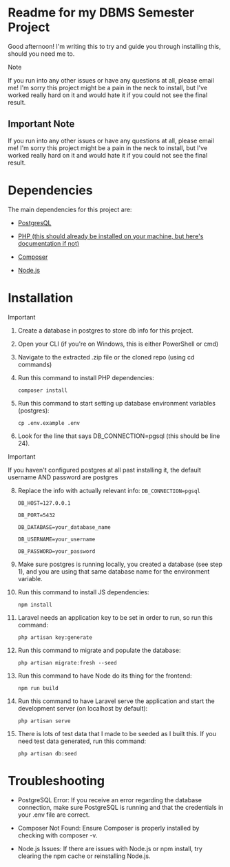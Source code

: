 # Readme for my DBMS Semester Project
Good afternoon! I'm writing this to try and guide you through installing this, should you need me to.

> [!NOTE]
> If you run into any other issues or have any questions at all, please email me! I'm sorry this project might be a pain in the neck to install, but I've worked really hard on it and would hate it if you could not see the final result.

## Important Note
If you run into any other issues or have any questions at all, please email me!
I'm sorry this project might be a pain in the neck to install, but I've worked really hard on it
and would hate it if you could not see the final result.


# Dependencies
The main dependencies for this project are:

* [PostgresQL](https://www.postgresql.org/download/)

* [PHP (this should already be installed on your machine, but here's documentation if not)](https://www.php.net/manual/en/install.windows.php)

* [Composer](https://getcomposer.org/download/)

* [Node.js](https://nodejs.org/en)

# Installation
> [!IMPORTANT]
> 1. Create a database in postgres to store db info for this project.

2. Open your CLI (if you're on Windows, this is either PowerShell or cmd)

3. Navigate to the extracted .zip file or the cloned repo (using cd commands)

4. Run this command to install PHP dependencies:

    `composer install`

5. Run this command to start setting up database environment variables (postgres):

   `cp .env.example .env`

7. Look for the line that says DB_CONNECTION=pgsql (this should be line 24).


> [!IMPORTANT]
> If you haven't configured postgres at all past installing it, the default username AND password are postgres


8. Replace the info with actually relevant info:
   `DB_CONNECTION=pgsql`
   
    `DB_HOST=127.0.0.1`
   
    `DB_PORT=5432`
   
    `DB_DATABASE=your_database_name`
   
    `DB_USERNAME=your_username`
   
    `DB_PASSWORD=your_password`

11. Make sure postgres is running locally, you created a database (see step 1), and you are using that same database name for the environment variable.

12. Run this command to install JS dependencies:

    `npm install`

13. Laravel needs an application key to be set in order to run, so run this command:

    `php artisan key:generate`

14. Run this command to migrate and populate the database:

    `php artisan migrate:fresh --seed`

16. Run this command to have Node do its thing for the frontend:

    `npm run build`

18. Run this command to have Laravel serve the application and start the development server (on localhost by default):

    `php artisan serve`

20. There is lots of test data that I made to be seeded as I built this. If you need test data generated, run this command:

    `php artisan db:seed`

# Troubleshooting
* PostgreSQL Error: If you receive an error regarding the database connection, make sure PostgreSQL is running and that the credentials in your .env file are correct.

* Composer Not Found: Ensure Composer is properly installed by checking with composer -v.

* Node.js Issues: If there are issues with Node.js or npm install, try clearing the npm cache or reinstalling Node.js.
